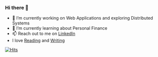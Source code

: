 ### Hi there 👋
- 🔭 I’m currently working on Web Applications and exploring Distributed Systems
- 🌱 I’m currently learning about Personal Finance
- 📫 Reach out to me on [LinkedIn](https://in.linkedin.com/in/s-dhanya-abhirami)
- I love [Reading](https://www.goodreads.com/user/show/127164045-dhanyaabhirami) and [Writing](https://medium.com/@DhanyaAbhirami)

[![Hits](https://hits.seeyoufarm.com/api/count/incr/badge.svg?url=https%3A%2F%2Fgithub.com%2FDhanya-Abhirami&count_bg=%2379C83D&title_bg=%23555555&icon=&icon_color=%23E7E7E7&title=hits&edge_flat=false)](https://hits.seeyoufarm.com)
<!--
[![Dhanya's GitHub stats](https://github-readme-stats.vercel.app/api?username=Dhanya-Abhirami&count_private=true)](https://github.com/anuraghazra/github-readme-stats)

[![Top Langs](https://github-readme-stats.vercel.app/api/top-langs/?username=Dhanya-Abhirami&hide=makefile)](https://github.com/anuraghazra/github-readme-stats)
--!>
